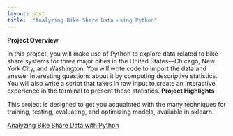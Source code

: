```yaml
---
layout: post
title:  "Analyzing Bike Share Data using Python"
---
```

<b>Project Overview</b>

In this project, you will make use of Python to explore data related to bike share systems for three major cities in the United States—Chicago, New York City, and Washington. You will write code to import the data and answer interesting questions about it by computing descriptive statistics. You will also write a script that takes in raw input to create an interactive experience in the terminal to present these statistics.
<b>Project Highlights</b>

This project is designed to get you acquainted with the many techniques for training, testing, evaluating, and optimizing models, available in sklearn.

<a href="https://github.com/lindswarne/Projects-to-share/blob/master/Python_BikesShare_Analysis.py">Analyzing Bike Share Data with Python</a> </li>
